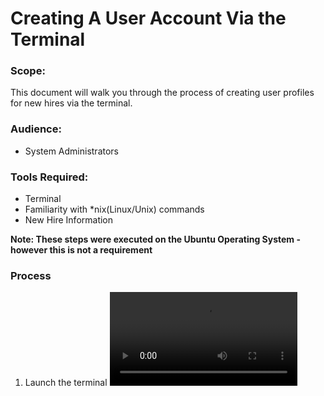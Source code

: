 # Creating A User Account Via the Terminal

### Scope:
This document will walk you through the process of creating user profiles for new hires via the terminal.

### Audience:
* System Administrators 

### Tools Required:
* Terminal
* Familiarity with *nix(Linux/Unix) commands 
* New Hire Information


**Note: These steps were executed on the Ubuntu Operating System - however this is not a requirement**

### Process
1. Launch the terminal
![alt text](/User-Accounts/resources/visual-steps/terminal-launch.mp4    )
   <a src="/User-Accounts/resources/visual-steps/terminal-launch.mp4"></a>
